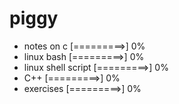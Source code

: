 # piggy

- notes on c [=========>] 0%
- linux bash [=========>] 0%
- linux shell script [=========>] 0%
- C++ [=========>] 0%
- exercises [=========>] 0%
